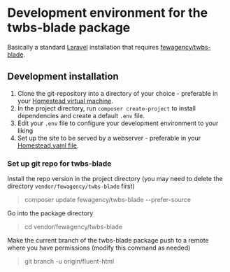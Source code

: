 # Development environment for the twbs-blade package
Basically a standard [Laravel](http://laravel.com/docs) installation that requires
[fewagency/twbs-blade](https://github.com/bjuppa/twbs-blade).

## Development installation
1. Clone the git-repository into a directory of your choice - preferable in your [Homestead virtual machine](http://laravel.com/docs/homestead).
2. In the project directory, run `composer create-project` to install dependencies and create a default `.env` file.
3. Edit your `.env` file to configure your development environment to your liking
4. Set up the site to be served by a webserver - preferable in your [Homestead.yaml file](http://laravel.com/docs/5.1/homestead#configuring-homestead).

### Set up git repo for twbs-blade
Install the repo version in the project directory (you may need to delete the directory `vendor/fewagency/twbs-blade` first)
> composer update fewagency/twbs-blade --prefer-source

Go into the package directory
> cd vendor/fewagency/twbs-blade

Make the current branch of the twbs-blade package push to a remote where you have permissions (modify this command as needed)
> git branch -u origin/fluent-html
